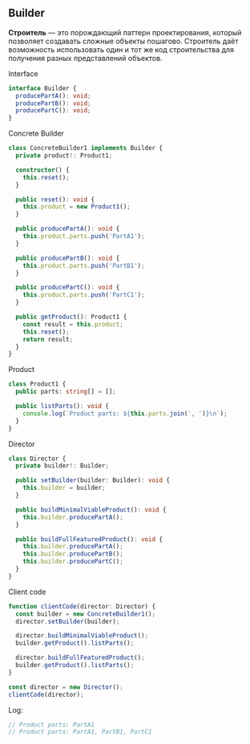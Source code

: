 ## Builder
**Строитель** — это порождающий паттерн проектирования, который позволяет создавать сложные объекты пошагово. Строитель даёт возможность использовать один и тот же код строительства для получения разных представлений объектов.

Interface
```ts
interface Builder {
  producePartA(): void;
  producePartB(): void;
  producePartC(): void;
}
```
Concrete Builder
```ts
class ConcreteBuilder1 implements Builder {
  private product!: Product1;

  constructor() {
    this.reset();
  }

  public reset(): void {
    this.product = new Product1();
  }

  public producePartA(): void {
    this.product.parts.push('PartA1');
  }

  public producePartB(): void {
    this.product.parts.push('PartB1');
  }

  public producePartC(): void {
    this.product.parts.push('PartC1');
  }

  public getProduct(): Product1 {
    const result = this.product;
    this.reset();
    return result;
  }
}
```
Product
```ts
class Product1 {
  public parts: string[] = [];

  public listParts(): void {
    console.log(`Product parts: ${this.parts.join(', ')}\n`);
  }
}
```
Director
```ts
class Director {
  private builder!: Builder;

  public setBuilder(builder: Builder): void {
    this.builder = builder;
  }

  public buildMinimalViableProduct(): void {
    this.builder.producePartA();
  }

  public buildFullFeaturedProduct(): void {
    this.builder.producePartA();
    this.builder.producePartB();
    this.builder.producePartC();
  }
}
```
Client code
```ts
function clientCode(director: Director) {
  const builder = new ConcreteBuilder1();
  director.setBuilder(builder);

  director.buildMinimalViableProduct();
  builder.getProduct().listParts();

  director.buildFullFeaturedProduct();
  builder.getProduct().listParts();
}

const director = new Director();
clientCode(director);
```
Log:
```ts
// Product parts: PartA1
// Product parts: PartA1, PartB1, PartC1
```
